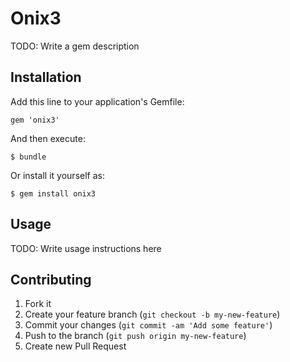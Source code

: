 # Onix3

TODO: Write a gem description

## Installation

Add this line to your application's Gemfile:

    gem 'onix3'

And then execute:

    $ bundle

Or install it yourself as:

    $ gem install onix3

## Usage

TODO: Write usage instructions here

## Contributing

1. Fork it
2. Create your feature branch (`git checkout -b my-new-feature`)
3. Commit your changes (`git commit -am 'Add some feature'`)
4. Push to the branch (`git push origin my-new-feature`)
5. Create new Pull Request
